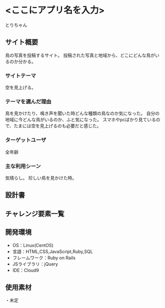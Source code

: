 # <ここにアプリ名を入力>
とりちゃん
## サイト概要
鳥の写真を投稿するサイト。
投稿された写真と地域から、どこにどんな鳥がいるのか分かる。

### サイトテーマ
空を見上げる。

### テーマを選んだ理由
鳥を見かけたり、鳴き声を聞いた時どんな種類の鳥なのか気になった。
自分の地域に今どんな鳥がいるのか、ふと気になった。
スマホやpcばかり見ているので、たまには空を見上げるのも必要だと感じた。

### ターゲットユーザ
全年齢

### 主な利用シーン
気晴らし。
珍しい鳥を見かけた時。

## 設計書


## チャレンジ要素一覧

## 開発環境
- OS：Linux(CentOS)
- 言語：HTML,CSS,JavaScript,Ruby,SQL
- フレームワーク：Ruby on Rails
- JSライブラリ：jQuery
- IDE：Cloud9

## 使用素材
・未定